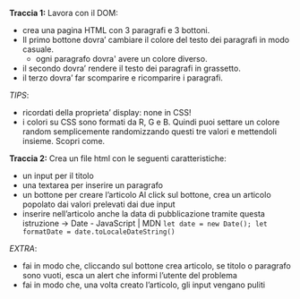 
**Traccia 1:**
Lavora con il DOM:
- crea una pagina HTML con 3 paragrafi e 3 bottoni. 
- Il primo bottone dovra’ cambiare il colore del testo dei paragrafi in modo casuale.
   - ogni paragrafo dovra' avere un colore diverso. 
- il secondo dovra’ rendere il testo dei paragrafi in grassetto. 
- il terzo dovra’ far scomparire e ricomparire i paragrafi.

*TIPS*:
- ricordati della proprieta’ display: none in CSS!
- i colori su CSS sono formati da R, G e B. Quindi puoi settare un colore random semplicemente randomizzando questi tre valori e mettendoli insieme. Scopri come.

**Traccia 2:**
Crea un file html con le seguenti caratteristiche:
- un input per il titolo
- una textarea per inserire un paragrafo
- un bottone per creare l’articolo
Al click sul bottone, crea un articolo popolato dai valori prelevati dai due input
- inserire nell’articolo anche la data di pubblicazione tramite questa istruzione → Date - JavaScript | MDN
`let date = new Date();
let formatDate = date.toLocaleDateString()`

*EXTRA*:
- fai in modo che, cliccando sul bottone crea articolo, se titolo o paragrafo sono vuoti, esca un alert che informi l’utente del problema
- fai in modo che, una volta creato l’articolo, gli input vengano puliti